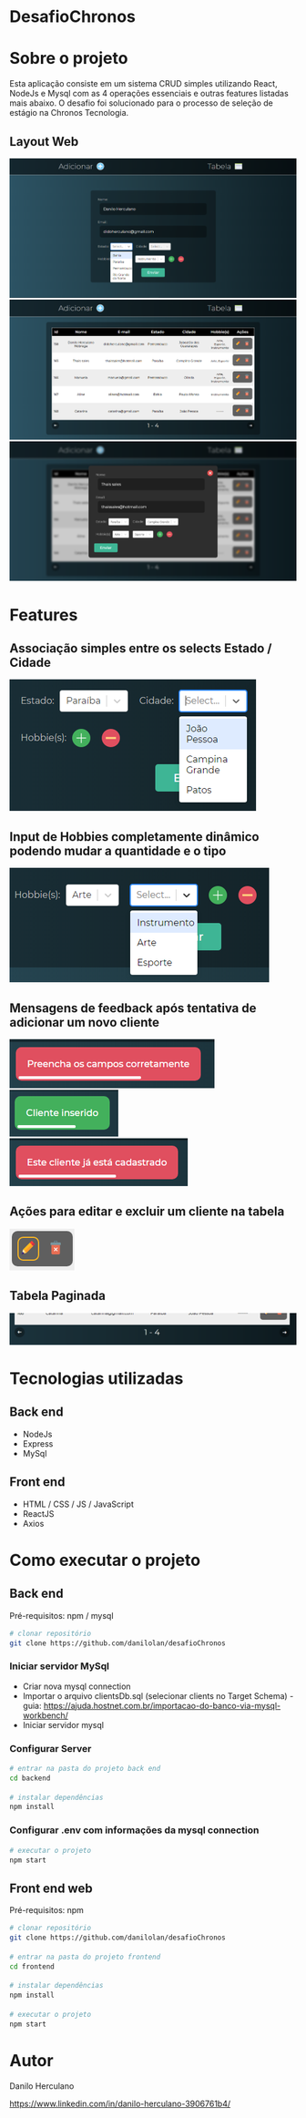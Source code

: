 # DesafioChronos
# Sobre o projeto

Esta aplicação consiste em um sistema CRUD simples utilizando React, NodeJs e Mysql com as 4 operações essenciais e outras features listadas mais abaixo. O desafio foi solucionado
para o processo de seleção de estágio na Chronos Tecnologia.

## Layout Web
![Web](https://github.com/danilolan/assets/blob/main/Screenshot_12.png)
![Web](https://github.com/danilolan/assets/blob/main/Screenshot_10.png)
![Web](https://github.com/danilolan/assets/blob/main/Screenshot_11.png)

# Features


## Associação simples entre os selects Estado / Cidade
![Web](https://github.com/danilolan/assets/blob/main/Screenshot_13.png)

## Input de Hobbies completamente dinâmico podendo mudar a quantidade e o tipo
![Web](https://github.com/danilolan/assets/blob/main/Screenshot_14.png)

## Mensagens de feedback após tentativa de adicionar um novo cliente
![Web](https://github.com/danilolan/assets/blob/main/Screenshot_15.png)
![Web](https://github.com/danilolan/assets/blob/main/Screenshot_16.png)
![Web](https://github.com/danilolan/assets/blob/main/Screenshot_17.png)

## Ações para editar e excluir um cliente na tabela
![Web](https://github.com/danilolan/assets/blob/main/Screenshot_18.png)

## Tabela Paginada
![Web](https://github.com/danilolan/assets/blob/main/Screenshot_19.png)


# Tecnologias utilizadas
## Back end
- NodeJs
- Express
- MySql

## Front end
- HTML / CSS / JS / JavaScript
- ReactJS
- Axios

# Como executar o projeto

## Back end
Pré-requisitos: npm / mysql

```bash
# clonar repositório
git clone https://github.com/danilolan/desafioChronos
```

### Iniciar servidor MySql
- Criar nova mysql connection
- Importar o arquivo clientsDb.sql (selecionar clients no Target Schema) - guia: https://ajuda.hostnet.com.br/importacao-do-banco-via-mysql-workbench/
- Iniciar servidor mysql

### Configurar Server

```bash
# entrar na pasta do projeto back end
cd backend

# instalar dependências
npm install

```
### Configurar .env com informações da mysql connection

```bash
# executar o projeto
npm start

```

## Front end web
Pré-requisitos: npm

```bash
# clonar repositório
git clone https://github.com/danilolan/desafioChronos

# entrar na pasta do projeto frontend
cd frontend

# instalar dependências
npm install

# executar o projeto
npm start
```

# Autor

Danilo Herculano

https://www.linkedin.com/in/danilo-herculano-3906761b4/

